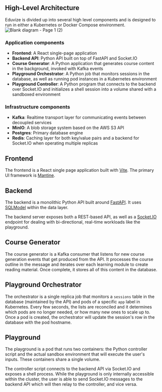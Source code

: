 ## High-Level Architecture

Eduvize is divided up into several high level components and is designed to run in either a Kubernetes or Docker Compose environment.
![Blank diagram - Page 1 (2)](https://github.com/user-attachments/assets/a9891dfe-2f03-49f3-ab8e-758ffd5f83cc)

### Application components

- **Frontend**: A React single-page application
- **Backend API**: Python API built on top of FastAPI and Socket.IO
- **Course Generator**: A Python application that generates course content in the background, invoked with Kafka events
- **Playground Orchestrator**: A Python job that monitors sessions in the database, as well as running pod instances in a Kubernetes environment
- **Playground Controller**: A Python program that connects to the backend over Socket.IO and initializes a shell session into a volume shared with a sandboxed environment

### Infrastructure components

- **Kafka**: Realtime transport layer for communicating events between decoupled services
- **MinIO**: A blob storage system based on the AWS S3 API
- **Postgres**: Primary database engine 
- **Redis**: Caching layer for both key/value pairs and a backend for Socket.IO when operating multiple replicas

## Frontend

The frontend is a React single page application built with [Vite](https://vitejs.dev/). The primary UI framework is [Mantine](https://mantine.dev/).

## Backend

The backend is a monolithic Python API built around [FastAPI](https://fastapi.tiangolo.com/). It uses [SQLModel](https://sqlmodel.tiangolo.com/) within the data layer. 

The backend server exposes both a REST-based API, as well as a [Socket.IO](https://socket.io) endpoint for dealing with bi-directional, real-time workloads like the playground.

## Course Generator

The course generator is a Kafka consumer that listens for new course generation events that get produced from the API. It processes the course outline in the message and iterates over each learning module to create reading material. Once complete, it stores all of this content in the database.

## Playground Orchestrator

The orchestrator is a single replica job that monitors a `sessions` table in the database (maintained by the API) and pods of a specific `app` label in Kubernetes. Every few seconds, the lists are reconciled and it determines which pods are no longer needed, or how many new ones to scale up to. Once a pod is created, the orchestrator will update the session's row in the database with the pod hostname.

## Playground

The playground is a pod that runs two containers: the Python controller script and the actual sandbox environment that will execute the user's inputs. These containers share a single volume.

The controller script connects to the backend API via Socket.IO and exposes a shell process. While the playground is only internally accessible within the cluster, the user is able to send Socket.IO messages to the backend API which will then relay to the controller, and vice versa.

